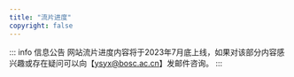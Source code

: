 ```yaml
---
title: "流片进度"
copyright: false
---
```


::: info 信息公告
网站流片进度内容将于2023年7月底上线，如果对该部分内容感兴趣或存在疑问可以向【ysyx@bosc.ac.cn】发邮件咨询。
:::
